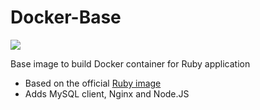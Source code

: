# Docker-Base

[![](https://images.microbadger.com/badges/image/ledermann/base.svg)](https://microbadger.com/images/ledermann/base)

Base image to build Docker container for Ruby application

- Based on the official [Ruby image](https://hub.docker.com/_/ruby/)
- Adds MySQL client, Nginx and Node.JS
